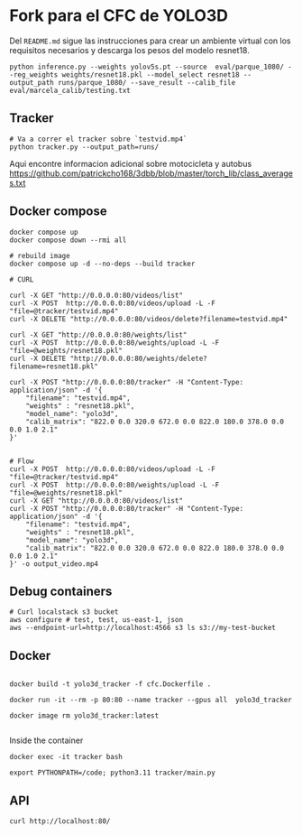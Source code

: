 # Fork para el CFC de YOLO3D

Del `README.md` sigue las instrucciones para crear un ambiente virtual con los requisitos necesarios y descarga los pesos del modelo resnet18.


```
python inference.py --weights yolov5s.pt --source  eval/parque_1080/ --reg_weights weights/resnet18.pkl --model_select resnet18 --output_path runs/parque_1080/ --save_result --calib_file eval/marcela_calib/testing.txt
```

## Tracker

```
# Va a correr el tracker sobre `testvid.mp4`
python tracker.py --output_path=runs/
```



Aqui encontre informacion adicional sobre motocicleta y autobus
https://github.com/patrickcho168/3dbb/blob/master/torch_lib/class_averages.txt


## Docker compose

```
docker compose up
docker compose down --rmi all

# rebuild image
docker compose up -d --no-deps --build tracker

# CURL

curl -X GET "http://0.0.0.0:80/videos/list"
curl -X POST  http://0.0.0.0:80/videos/upload -L -F "file=@tracker/testvid.mp4"
curl -X DELETE "http://0.0.0.0:80/videos/delete?filename=testvid.mp4"

curl -X GET "http://0.0.0.0:80/weights/list"
curl -X POST  http://0.0.0.0:80/weights/upload -L -F "file=@weights/resnet18.pkl"
curl -X DELETE "http://0.0.0.0:80/weights/delete?filename=resnet18.pkl"

curl -X POST "http://0.0.0.0:80/tracker" -H "Content-Type: application/json" -d '{
    "filename": "testvid.mp4",
    "weights" : "resnet18.pkl",
    "model_name": "yolo3d",
    "calib_matrix": "822.0 0.0 320.0 672.0 0.0 822.0 180.0 378.0 0.0 0.0 1.0 2.1"
}'


# Flow
curl -X POST  http://0.0.0.0:80/videos/upload -L -F "file=@tracker/testvid.mp4"
curl -X POST  http://0.0.0.0:80/weights/upload -L -F "file=@weights/resnet18.pkl"
curl -X GET "http://0.0.0.0:80/videos/list"
curl -X POST "http://0.0.0.0:80/tracker" -H "Content-Type: application/json" -d '{
    "filename": "testvid.mp4",
    "weights" : "resnet18.pkl",
    "model_name": "yolo3d",
    "calib_matrix": "822.0 0.0 320.0 672.0 0.0 822.0 180.0 378.0 0.0 0.0 1.0 2.1"
}' -o output_video.mp4

```

## Debug containers

```
# Curl localstack s3 bucket
aws configure # test, test, us-east-1, json
aws --endpoint-url=http://localhost:4566 s3 ls s3://my-test-bucket
```



## Docker

```

docker build -t yolo3d_tracker -f cfc.Dockerfile .

docker run -it --rm -p 80:80 --name tracker --gpus all  yolo3d_tracker

docker image rm yolo3d_tracker:latest


```


Inside the container
```
docker exec -it tracker bash

export PYTHONPATH=/code; python3.11 tracker/main.py
```

## API

```
curl http://localhost:80/
```
